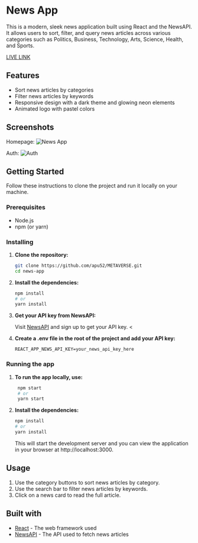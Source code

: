 # News App

This is a modern, sleek news application built using React and the NewsAPI. It allows users to sort, filter, and query news articles across various categories such as Politics, Business, Technology, Arts, Science, Health, and Sports.

[LIVE LINK](https://main--inferno-news-app.netlify.app)

## Features

- Sort news articles by categories
- Filter news articles by keywords
- Responsive design with a dark theme and glowing neon elements
- Animated logo with pastel colors

## Screenshots

Homepage:
![News App](https://github.com/user-attachments/assets/733c145b-1e67-4f71-9105-a81ffd754673)

Auth:
![Auth](https://github.com/user-attachments/assets/fca71fd0-61a3-450e-a4a1-09532a72f6cc)



## Getting Started

Follow these instructions to clone the project and run it locally on your machine.

### Prerequisites

- Node.js
- npm (or yarn)

### Installing

1. **Clone the repository:**

   ```bash
   git clone https://github.com/apu52/METAVERSE.git
   cd news-app
   ```

2. **Install the dependencies:**
    ```bash
    npm install
    # or
    yarn install
    ```
3. **Get your API key from NewsAPI:**
    
    Visit [NewsAPI](https://newsapi.org) and sign up to get your API key.  <


4. **Create a .env file in the root of the project and add your API key:**
    ```env
    REACT_APP_NEWS_API_KEY=your_news_api_key_here
    ```

### Running the app
1. **To run the app locally, use:**

   ```bash
    npm start
    # or
    yarn start
    ```

2. **Install the dependencies:**
    ```bash
    npm install
    # or
    yarn install
    ```
    This will start the development server and you can view the application in your browser at http://localhost:3000.

## Usage

1. Use the category buttons to sort news articles by category.
2. Use the search bar to filter news articles by keywords.
3. Click on a news card to read the full article.

## Built with
- [React](https://reactjs.org/) - The web framework used
- [NewsAPI](https://newsapi.org) - The API used to fetch news articles

